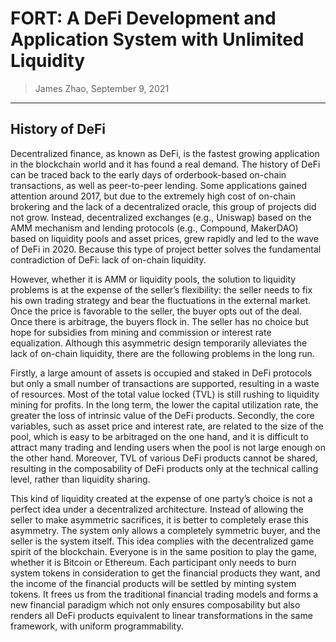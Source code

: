 # FORT: A DeFi Development and Application System with Unlimited Liquidity

> James Zhao, September 9, 2021

---

## History of DeFi

Decentralized finance, as known as DeFi, is the fastest growing application in the blockchain world and it has found a real demand. The history of DeFi can be traced back to the early days of orderbook-based on-chain transactions, as well as peer-to-peer lending. Some applications gained attention around 2017, but due to the extremely high cost of on-chain brokering and the lack of a decentralized oracle, this group of projects did not grow. Instead, decentralized exchanges (e.g., Uniswap) based on the AMM mechanism and lending protocols (e.g., Compound, MakerDAO) based on liquidity pools and asset prices, grew rapidly and led to the wave of DeFi in 2020. Because this type of project better solves the fundamental contradiction of DeFi: lack of on-chain liquidity.

However, whether it is AMM or liquidity pools, the solution to liquidity problems is at the expense of the seller’s flexibility: the seller needs to fix his own trading strategy and bear the fluctuations in the external market. Once the price is favorable to the seller, the buyer opts out of the deal. Once there is arbitrage, the buyers flock in. The seller has no choice but hope for subsidies from mining and commission or interest rate equalization. Although this asymmetric design temporarily alleviates the lack of on-chain liquidity, there are the following problems in the long run.

Firstly, a large amount of assets is occupied and staked in DeFi protocols but only a small number of transactions are supported, resulting in a waste of resources. Most of the total value locked (TVL) is still rushing to liquidity mining for profits. In the long term, the lower the capital utilization rate, the greater the loss of intrinsic value of the DeFi products. Secondly, the core variables, such as asset price and interest rate, are related to the size of the pool, which is easy to be arbitraged on the one hand, and it is difficult to attract many trading and lending users when the pool is not large enough on the other hand. Moreover, TVL of various DeFi products cannot be shared, resulting in the composability of DeFi products only at the technical calling level, rather than liquidity sharing.

This kind of liquidity created at the expense of one party’s choice is not a perfect idea under a decentralized architecture. Instead of allowing the seller to make asymmetric sacrifices, it is better to completely erase this asymmetry. The system only allows a completely symmetric buyer, and the seller is the system itself. This idea complies with the decentralized game spirit of the blockchain. Everyone is in the same position to play the game, whether it is Bitcoin or Ethereum. Each participant only needs to burn system tokens in consideration to get the financial products they want, and the income of the financial products will be settled by minting system tokens. It frees us from the traditional financial trading models and forms a new financial paradigm which not only ensures composability but also renders all DeFi products equivalent to linear transformations in the same framework, with uniform programmability.